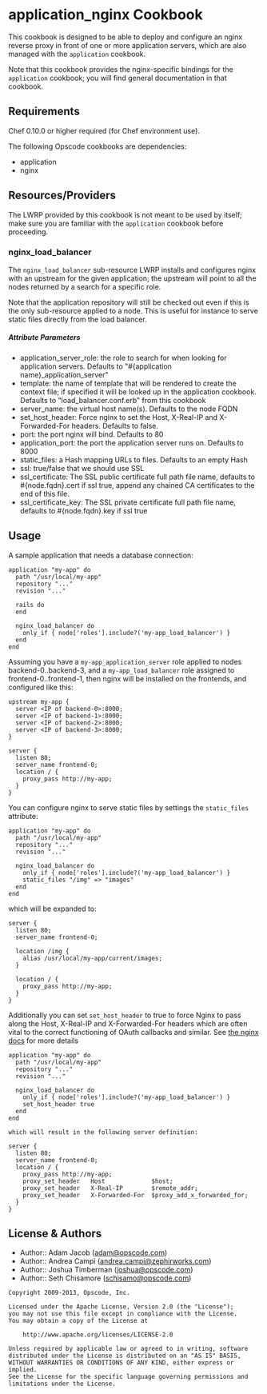application_nginx Cookbook
==========================
This cookbook is designed to be able to deploy and configure an nginx reverse proxy in front of one or more application servers, which are also managed with the `application` cookbook.

Note that this cookbook provides the nginx-specific bindings for the `application` cookbook; you will find general documentation in that cookbook.


Requirements
------------
Chef 0.10.0 or higher required (for Chef environment use).

The following Opscode cookbooks are dependencies:

* application
* nginx


Resources/Providers
-------------------
The LWRP provided by this cookbook is not meant to be used by itself; make sure you are familiar with the `application` cookbook before proceeding.

### nginx_load_balancer
The `nginx_load_balancer` sub-resource LWRP installs and configures nginx with an upstream for the given application; the upstream will point to all the nodes returned by a search for a specific role.

Note that the application repository will still be checked out even if this is the only sub-resource applied to a node. This is useful for instance to serve static files directly from the load balancer.

##### Attribute Parameters

- application\_server\_role: the role to search for when looking for application servers. Defaults to "#{application name}\_application\_server"
- template: the name of template that will be rendered to create the context file; if specified it will be looked up in the application cookbook. Defaults to "load_balancer.conf.erb" from this cookbook
- server\_name: the virtual host name(s). Defaults to the node FQDN
- set\_host\_header: Force nginx to set the Host, X-Real-IP and X-Forwarded-For headers. Defaults to false.
- port: the port nginx will bind. Defaults to 80
- application_port: the port the application server runs on. Defaults to 8000
- static_files: a Hash mapping URLs to files. Defaults to an empty Hash
- ssl: true/false that we should use SSL
- ssl_certificate: The SSL public certificate full path file name, defaults to #{node.fqdn}.cert if ssl true, append any chained CA certificates to the end of this file.
- ssl_certificate_key: The SSL private certificate full path file name, defaults to #{node.fqdn}.key if ssl true


Usage
-----
A sample application that needs a database connection:

    application "my-app" do
      path "/usr/local/my-app"
      repository "..."
      revision "..."

      rails do
      end

      nginx_load_balancer do
        only_if { node['roles'].include?('my-app_load_balancer') }
      end
    end

Assuming you have a `my-app_application_server` role applied to nodes backend-0..backend-3, and a `my-app_load_balancer` role assigned to frontend-0..frontend-1, then nginx will be installed on the frontends, and configured like this:

    upstream my-app {
      server <IP of backend-0>:8000;
      server <IP of backend-1>:8000;
      server <IP of backend-2>:8000;
      server <IP of backend-3>:8000;
    }

    server {
      listen 80;
      server_name frontend-0;
      location / {
        proxy_pass http://my-app;
      }
    }

You can configure nginx to serve static files by settings the `static_files` attribute:

    application "my-app" do
      path "/usr/local/my-app"
      repository "..."
      revision "..."

      nginx_load_balancer do
        only_if { node['roles'].include?('my-app_load_balancer') }
        static_files "/img" => "images"
      end
    end

which will be expanded to:

    server {
      listen 80;
      server_name frontend-0;

      location /img {
        alias /usr/local/my-app/current/images;
      }

      location / {
        proxy_pass http://my-app;
      }
    }

Additionally you can set `set_host_header` to true to force Nginx to pass along the Host, X-Real-IP and X-Forwarded-For headers which are often vital to the correct functioning of OAuth callbacks and similar. See [the nginx docs](http://wiki.nginx.org/HttpProxyModule#proxy_set_header) for more details

    application "my-app" do
      path "/usr/local/my-app"
      repository "..."
      revision "..."

      nginx_load_balancer do
        only_if { node['roles'].include?('my-app_load_balancer') }
        set_host_header true
      end
    end

    which will result in the following server definition:

    server {
      listen 80;
      server_name frontend-0;
      location / {
        proxy_pass http://my-app;
        proxy_set_header   Host             $host;
        proxy_set_header   X-Real-IP        $remote_addr;
        proxy_set_header   X-Forwarded-For  $proxy_add_x_forwarded_for;
      }
    }

License & Authors
-----------------
- Author:: Adam Jacob (<adam@opscode.com>)
- Author:: Andrea Campi (<andrea.campi@zephirworks.com>)
- Author:: Joshua Timberman (<joshua@opscode.com>)
- Author:: Seth Chisamore (<schisamo@opscode.com>)

```text
Copyright 2009-2013, Opscode, Inc.

Licensed under the Apache License, Version 2.0 (the "License");
you may not use this file except in compliance with the License.
You may obtain a copy of the License at

    http://www.apache.org/licenses/LICENSE-2.0

Unless required by applicable law or agreed to in writing, software
distributed under the License is distributed on an "AS IS" BASIS,
WITHOUT WARRANTIES OR CONDITIONS OF ANY KIND, either express or implied.
See the License for the specific language governing permissions and
limitations under the License.
```

